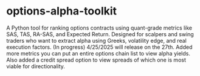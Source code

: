 # options-alpha-toolkit
A Python tool for ranking options contracts using quant-grade metrics like SAS, TAS, RA-SAS, and Expected Return. Designed for scalpers and swing traders who want to extract alpha using Greeks, volatility edge, and real execution factors. (In progress)
4/25/2025 will release on the 27th. Added more metrics you can put an entire options chain list to view alpha yields. Also added a credit spread option to view spreads of which one is most viable for directionality.
